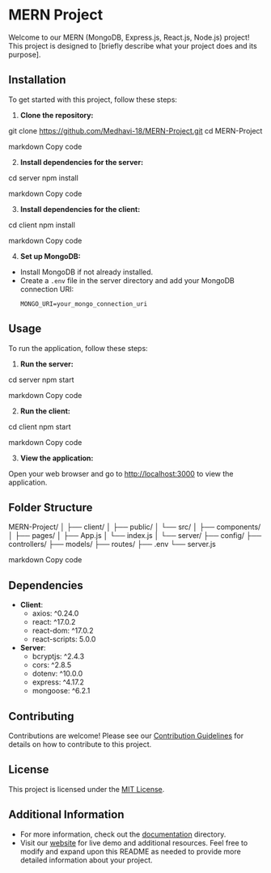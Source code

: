 # MERN Project

Welcome to our MERN (MongoDB, Express.js, React.js, Node.js) project! This project is designed to [briefly describe what your project does and its purpose].

## Installation

To get started with this project, follow these steps:

1. **Clone the repository:**

git clone https://github.com/Medhavi-18/MERN-Project.git
cd MERN-Project

markdown
Copy code

2. **Install dependencies for the server:**

cd server
npm install

markdown
Copy code

3. **Install dependencies for the client:**

cd client
npm install

markdown
Copy code

4. **Set up MongoDB:**
- Install MongoDB if not already installed.
- Create a `.env` file in the server directory and add your MongoDB connection URI:
  ```
  MONGO_URI=your_mongo_connection_uri
  ```

## Usage

To run the application, follow these steps:

1. **Run the server:**

cd server
npm start

markdown
Copy code

2. **Run the client:**

cd client
npm start

markdown
Copy code

3. **View the application:**

Open your web browser and go to [http://localhost:3000](http://localhost:3000) to view the application.

## Folder Structure

MERN-Project/
│
├── client/
│ ├── public/
│ └── src/
│ ├── components/
│ ├── pages/
│ ├── App.js
│ └── index.js
│
└── server/
├── config/
├── controllers/
├── models/
├── routes/
├── .env
└── server.js

markdown
Copy code

## Dependencies

- **Client**:
  - axios: ^0.24.0
  - react: ^17.0.2
  - react-dom: ^17.0.2
  - react-scripts: 5.0.0
- **Server**:
  - bcryptjs: ^2.4.3
  - cors: ^2.8.5
  - dotenv: ^10.0.0
  - express: ^4.17.2
  - mongoose: ^6.2.1

## Contributing

Contributions are welcome! Please see our [Contribution Guidelines](CONTRIBUTING.md) for details on how to contribute to this project.

## License

This project is licensed under the [MIT License](LICENSE).

## Additional Information

- For more information, check out the [documentation](docs/) directory.
- Visit our [website](https://example.com) for live demo and additional resources.
Feel free to modify and expand upon this README as needed to provide more detailed information about your project.
